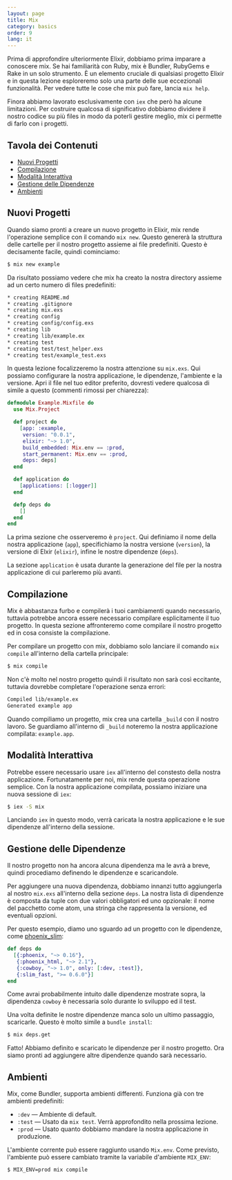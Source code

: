 ```yaml
---
layout: page
title: Mix
category: basics
order: 9
lang: it
---
```


Prima di approfondire ulteriormente Elixir, dobbiamo prima imparare a conoscere mix. Se hai familiarità con Ruby, mix è Bundler, RubyGems e Rake in un solo strumento. È un elemento cruciale di qualsiasi progetto Elixir e in questa lezione esploreremo solo una parte delle sue eccezionali funzionalità. Per vedere tutte le cose che mix può fare, lancia `mix help`.

Finora abbiamo lavorato esclusivamente con `iex` che però ha alcune limitazioni. Per costruire qualcosa di significativo dobbiamo dividere il nostro codice su più files in modo da poterli gestire meglio, mix ci permette di farlo con i progetti.

## Tavola dei Contenuti

- [Nuovi Progetti](#nuovi-progetti)
- [Compilazione](#compilazione)
- [Modalità Interattiva](#modalit-interattiva)
- [Gestione delle Dipendenze](#gestione-delle-dipendenze)
- [Ambienti](#ambienti)

## Nuovi Progetti

Quando siamo pronti a creare un nuovo progetto in Elixir, mix rende l'operazione semplice con il comando `mix new`. Questo genererà la struttura delle cartelle per il nostro progetto assieme ai file predefiniti. Questo è decisamente facile, quindi cominciamo:

```bash
$ mix new example
```

Da risultato possiamo vedere che mix ha creato la nostra directory assieme ad un certo numero di files predefiniti:

```bash
* creating README.md
* creating .gitignore
* creating mix.exs
* creating config
* creating config/config.exs
* creating lib
* creating lib/example.ex
* creating test
* creating test/test_helper.exs
* creating test/example_test.exs
```

In questa lezione focalizzeremo la nostra attenzione su `mix.exs`. Qui possiamo configurare la nostra applicazione, le dipendenze, l'ambiente e la versione. Apri il file nel tuo editor preferito, dovresti vedere qualcosa di simile a questo (commenti rimossi per chiarezza):

```elixir
defmodule Example.Mixfile do
  use Mix.Project

  def project do
    [app: :example,
     version: "0.0.1",
     elixir: "~> 1.0",
     build_embedded: Mix.env == :prod,
     start_permanent: Mix.env == :prod,
     deps: deps]
  end

  def application do
    [applications: [:logger]]
  end

  defp deps do
    []
  end
end
```

La prima sezione che osserveremo è `project`. Qui definiamo il nome della nostra applicazione (`app`), specifichiamo la nostra versione (`version`), la versione di Elxir (`elixir`), infine le nostre dipendenze (`deps`).

La sezione `application` è usata durante la generazione del file per la nostra applicazione di cui parleremo più avanti.

## Compilazione

Mix è abbastanza furbo e compilerà i tuoi cambiamenti quando necessario, tuttavia potrebbe ancora essere necessario compilare esplicitamente il tuo progetto. In questa sezione affronteremo come compilare il nostro progetto ed in cosa consiste la compilazione.

Per compilare un progetto con mix, dobbiamo solo lanciare il comando `mix compile` all'interno della cartella principale:

```bash
$ mix compile
```

Non c'è molto nel nostro progetto quindi il risultato non sarà così eccitante, tuttavia dovrebbe completare l'operazione senza errori:

```bash
Compiled lib/example.ex
Generated example app
```

Quando compiliamo un progetto, mix crea una cartella `_build` con il nostro lavoro. Se guardiamo all'interno di `_build` noteremo la nostra applicazione compilata: `example.app`.

## Modalità Interattiva

Potrebbe essere necessario usare `iex` all'interno del constesto della nostra applicazione. Fortunatamente per noi, mix rende questa operazione semplice. Con la nostra applicazione compilata, possiamo iniziare una nuova sessione di `iex`:

```bash
$ iex -S mix
```

Lanciando `iex` in questo modo, verrà caricata la nostra applicazione e le sue dipendenze all'interno della sessione.

## Gestione delle Dipendenze

Il nostro progetto non ha ancora alcuna dipendenza ma le avrà a breve, quindi procediamo definendo le dipendenze e scaricandole.

Per aggiungere una nuova dipendenza, dobbiamo innanzi tutto aggiungerla al nostro `mix.exs` all'interno della sezione `deps`. La nostra lista di dipendenze è composta da tuple con due valori obbligatori ed uno opzionale: il nome del pacchetto come atom, una stringa che rappresenta la versione, ed eventuali opzioni.

Per questo esempio, diamo uno sguardo ad un progetto con le dipendenze, come [phoenix_slim](https://github.com/doomspork/phoenix_slim):

```elixir
def deps do
  [{:phoenix, "~> 0.16"},
   {:phoenix_html, "~> 2.1"},
   {:cowboy, "~> 1.0", only: [:dev, :test]},
   {:slim_fast, ">= 0.6.0"}]
end
```

Come avrai probabilmente intuito dalle dipendenze mostrate sopra, la dipendenza `cowboy` è necessaria solo durante lo sviluppo ed il test.

Una volta definite le nostre dipendenze manca solo un ultimo passaggio, scaricarle. Questo è molto simile a `bundle install`:

```bash
$ mix deps.get
```

Fatto! Abbiamo definito e scaricato le dipendenze per il nostro progetto. Ora siamo pronti ad aggiungere altre dipendenze quando sarà necessario.

## Ambienti

Mix, come Bundler, supporta ambienti differenti. Funziona già con tre ambienti predefiniti:

+ `:dev` — Ambiente di default.
+ `:test` — Usato da `mix test`. Verrà approfondito nella prossima lezione.
+ `:prod` — Usato quanto dobbiamo mandare la nostra applicazione in produzione.

L'ambiente corrente può essere raggiunto usando `Mix.env`. Come previsto, l'ambiente può essere cambiato tramite la variabile d'ambiente `MIX_ENV`:

```bash
$ MIX_ENV=prod mix compile
```
